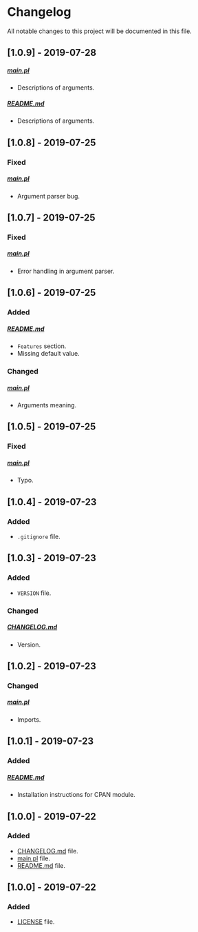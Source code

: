 # Changelog

All notable changes to this project will be documented in this file.

## [1.0.9] - 2019-07-28

##### [main.pl](main.pl)

- Descriptions of arguments.

##### [README.md](README.md)

- Descriptions of arguments.

## [1.0.8] - 2019-07-25

### Fixed

##### [main.pl](main.pl)

- Argument parser bug.

## [1.0.7] - 2019-07-25

### Fixed

##### [main.pl](main.pl)

- Error handling in argument parser.

## [1.0.6] - 2019-07-25

### Added

##### [README.md](README.md)

- `Features` section.
- Missing default value.

### Changed

##### [main.pl](main.pl)

- Arguments meaning.

## [1.0.5] - 2019-07-25

### Fixed

##### [main.pl](main.pl)

- Typo.

## [1.0.4] - 2019-07-23

### Added

- `.gitignore` file.

## [1.0.3] - 2019-07-23

### Added

- `VERSION` file.

### Changed

##### [CHANGELOG.md](CHANGELOG.md)

- Version.

## [1.0.2] - 2019-07-23

### Changed

##### [main.pl](main.pl)

- Imports.

## [1.0.1] - 2019-07-23

### Added

##### [README.md](README.md)

- Installation instructions for CPAN module.

## [1.0.0] - 2019-07-22

### Added

- [CHANGELOG.md](CHANGELOG.md) file.
- [main.pl](main.pl) file.
- [README.md](README.md) file.

## [1.0.0] - 2019-07-22

### Added

- [LICENSE](LICENSE) file.

